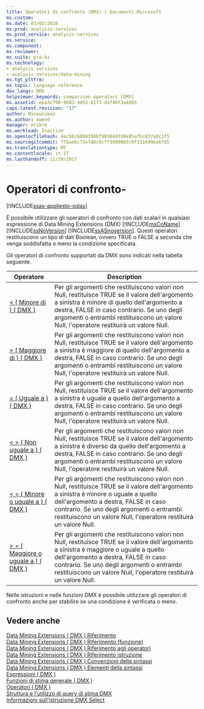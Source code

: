 ```yaml
---
title: Operatori di confronto (DMX) | Documenti Microsoft
ms.custom: 
ms.date: 03/02/2016
ms.prod: analysis-services
ms.prod_service: analysis-services
ms.service: 
ms.component: 
ms.reviewer: 
ms.suite: pro-bi
ms.technology:
- analysis-services
- analysis-services/data-mining
ms.tgt_pltfrm: 
ms.topic: language-reference
dev_langs: DMX
helpviewer_keywords: comparison operators [DMX]
ms.assetid: eea3cf90-9683-4453-b1f3-da740f3a4885
caps.latest.revision: "17"
author: Minewiskan
ms.author: owend
manager: erikre
ms.workload: Inactive
ms.openlocfilehash: 4ac50c6884356bf98384d330e85afbc837a0c2f5
ms.sourcegitcommit: 7f8aebc72e7d0c8cff3990865c9f1316996a67d5
ms.translationtype: MT
ms.contentlocale: it-IT
ms.lasthandoff: 11/20/2017
---
```

# <a name="operators---comparison"></a>Operatori di confronto-
[!INCLUDE[ssas-appliesto-sqlas](../includes/ssas-appliesto-sqlas.md)]

  È possibile utilizzare gli operatori di confronto con dati scalari in qualsiasi espressione di Data Mining Extensions (DMX) [!INCLUDE[msCoName](../includes/msconame-md.md)] [!INCLUDE[ssNoVersion](../includes/ssnoversion-md.md)] [!INCLUDE[ssASnoversion](../includes/ssasnoversion-md.md)]. Questi operatori restituiscono un tipo di dati Boolean, ovvero TRUE o FALSE a seconda che venga soddisfatta o meno la condizione specificata.  
  
 Gli operatori di confronto supportati da DMX sono indicati nella tabella seguente.  
  
|Operatore|Description|  
|--------------|-----------------|  
|[&#60; &#40; Minore di &#41; &#40; DMX &#41;](../dmx/less-than-dmx.md)|Per gli argomenti che restituiscono valori non Null, restituisce TRUE se il valore dell'argomento a sinistra è minore di quello dell'argomento a destra, FALSE in caso contrario. Se uno degli argomenti o entrambi restituiscono un valore Null, l'operatore restituirà un valore Null.|  
|[&#62; &#40; Maggiore di &#41; &#40; DMX &#41;](../dmx/greater-than-dmx.md)|Per gli argomenti che restituiscono valori non Null, restituisce TRUE se il valore dell'argomento a sinistra è maggiore di quello dell'argomento a destra, FALSE in caso contrario. Se uno degli argomenti o entrambi restituiscono un valore Null, l'operatore restituirà un valore Null.|  
|[= &#40; Uguale a &#41; &#40; DMX &#41;](../dmx/equal-to-dmx.md)|Per gli argomenti che restituiscono valori non Null, restituisce TRUE se il valore dell'argomento a sinistra è uguale a quello dell'argomento a destra, FALSE in caso contrario. Se uno degli argomenti o entrambi restituiscono un valore Null, l'operatore restituirà un valore Null.|  
|[&#60; &#62; &#40; Non uguale a &#41; &#40; DMX &#41;](../dmx/not-equal-to-dmx.md)|Per gli argomenti che restituiscono valori non Null, restituisce TRUE se il valore dell'argomento a sinistra è diverso da quello dell'argomento a destra, FALSE in caso contrario. Se uno degli argomenti o entrambi restituiscono un valore Null, l'operatore restituirà un valore Null.|  
|[&#60; = &#40; Minore o uguale a &#41; &#40; DMX &#41;](../dmx/less-than-or-equal-to-dmx.md)|Per gli argomenti che restituiscono valori non Null, restituisce TRUE se il valore dell'argomento a sinistra è minore o uguale a quello dell'argomento a destra, FALSE in caso contrario. Se uno degli argomenti o entrambi restituiscono un valore Null, l'operatore restituirà un valore Null.|  
|[&#62; = &#40; Maggiore o uguale a &#41; &#40; DMX &#41;](../dmx/greater-than-or-equal-to-dmx.md)|Per gli argomenti che restituiscono valori non Null, restituisce TRUE se il valore dell'argomento a sinistra è maggiore o uguale a quello dell'argomento a destra, FALSE in caso contrario. Se uno degli argomenti o entrambi restituiscono un valore Null, l'operatore restituirà un valore Null.|  
  
 Nelle istruzioni e nelle funzioni DMX è possibile utilizzare gli operatori di confronto anche per stabilire se una condizione è verificata o meno.  
  
## <a name="see-also"></a>Vedere anche  
 [Data Mining Extensions &#40; DMX &#41; Riferimento](../dmx/data-mining-extensions-dmx-reference.md)   
 [Data Mining Extensions &#40; DMX &#41; Riferimento (funzione)](../dmx/data-mining-extensions-dmx-function-reference.md)   
 [Data Mining Extensions &#40; DMX &#41; Riferimento agli operatori](../dmx/data-mining-extensions-dmx-operator-reference.md)   
 [Data Mining Extensions &#40; DMX &#41; Riferimento istruzione](../dmx/data-mining-extensions-dmx-statements.md)   
 [Data Mining Extensions &#40; DMX &#41; Convenzioni della sintassi](../dmx/data-mining-extensions-dmx-syntax-conventions.md)   
 [Data Mining Extensions &#40; DMX &#41; Elementi della sintassi](../dmx/data-mining-extensions-dmx-syntax-elements.md)   
 [Espressioni &#40; DMX &#41;](../dmx/expressions-dmx.md)   
 [Funzioni di stima generale &#40; DMX &#41;](../dmx/general-prediction-functions-dmx.md)   
 [Operatori &#40; DMX &#41;](../dmx/operators-dmx.md)   
 [Struttura e l'utilizzo di query di stima DMX](../dmx/structure-and-usage-of-dmx-prediction-queries.md)   
 [Informazioni sull'istruzione DMX Select](../dmx/understanding-the-dmx-select-statement.md)  
  
  
